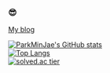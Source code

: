 ### 😎
<a href = "https://yoo11052.tistory.com/">My blog</a>
<!--
**Jeromy0515/Jeromy0515** is a ✨ _special_ ✨ repository because its `README.md` (this file) appears on your GitHub profile.

Here are some ideas to get you started:

- 🔭 I’m currently working on ...
- 🌱 I’m currently learning ...
- 👯 I’m looking to collaborate on ...
- 🤔 I’m looking for help with ...
- 💬 Ask me about ...
- 📫 How to reach me: ...
- 😄 Pronouns: ...
- ⚡ Fun fact: ...
-->
[![ParkMinJae's GitHub stats](https://github-readme-stats.vercel.app/api?username=Jeromy0515&show_icons=true&theme=dark)](https://github.com/Jeromy0515/github-readme-stats)
<br>
[![Top Langs](https://github-readme-stats.vercel.app/api/top-langs/?username=Jeromy0515&layout=compact&show_icons=true&theme=dark)](https://github.com/Jeromy0515/github-readme-stats)
<br>
[![solved.ac tier](http://mazassumnida.wtf/api/v2/generate_badge?boj=yoo11052)](https://solved.ac/yoo11052)
 
